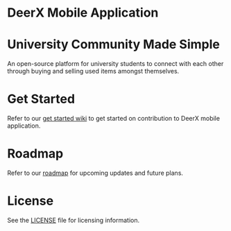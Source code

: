 # DeerX Mobile Application

# University Community Made Simple

An open-source platform for university students to connect with each other through buying and selling used items amongst themselves.

# Get Started

Refer to our [get started wiki](docs/get-started.md) to get started on contribution to DeerX mobile application.

# Roadmap

Refer to our [roadmap](docs/roadmap.md) for upcoming updates and future plans.

# License

See the [LICENSE](LICENSE) file for licensing information.
